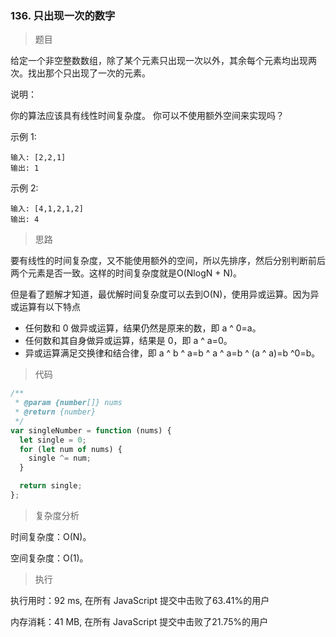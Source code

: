 ### 136. 只出现一次的数字

> 题目

给定一个非空整数数组，除了某个元素只出现一次以外，其余每个元素均出现两次。找出那个只出现了一次的元素。

说明：

你的算法应该具有线性时间复杂度。 你可以不使用额外空间来实现吗？

示例 1:
```
输入: [2,2,1]
输出: 1
```

示例 2:
```
输入: [4,1,2,1,2]
输出: 4
```

> 思路

要有线性的时间复杂度，又不能使用额外的空间，所以先排序，然后分别判断前后两个元素是否一致。这样的时间复杂度就是O(NlogN + N)。

但是看了题解才知道，最优解时间复杂度可以去到O(N)，使用异或运算。因为异或运算有以下特点

* 任何数和 0 做异或运算，结果仍然是原来的数，即 a ^ 0=a。
* 任何数和其自身做异或运算，结果是 0，即 a ^ a=0。
* 异或运算满足交换律和结合律，即 a ^ b ^ a=b ^ a ^ a=b ^ (a ^ a)=b ^0=b。

> 代码

```js
/**
 * @param {number[]} nums
 * @return {number}
 */
var singleNumber = function (nums) {
  let single = 0;
  for (let num of nums) {
    single ^= num;
  }

  return single;
};
```

> 复杂度分析

时间复杂度：O(N)。

空间复杂度：O(1)。

> 执行

执行用时：92 ms, 在所有 JavaScript 提交中击败了63.41%的用户

内存消耗：41 MB, 在所有 JavaScript 提交中击败了21.75%的用户



